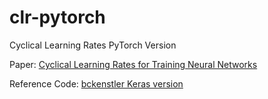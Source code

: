 # clr-pytorch

Cyclical Learning Rates PyTorch Version

Paper: [Cyclical Learning Rates for Training Neural Networks](https://arxiv.org/abs/1506.01186)

Reference Code: [bckenstler Keras version](https://github.com/bckenstler/CLR)
